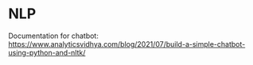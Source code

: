 # NLP

Documentation for chatbot: https://www.analyticsvidhya.com/blog/2021/07/build-a-simple-chatbot-using-python-and-nltk/
